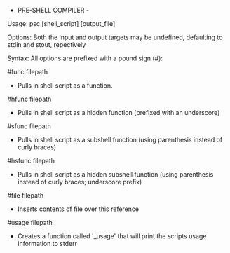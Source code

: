  - PRE-SHELL COMPILER -

Usage: psc [shell_script] [output_file]

Options:
  Both the input and output targets may be undefined,
   defaulting to stdin and stout, repectively

Syntax:
  All options are prefixed with a pound sign (#):

  #func filepath
  - Pulls in shell script as a function.

  #hfunc filepath
  - Pulls in shell script as a hidden function
    (prefixed with an underscore)

  #sfunc filepath
  - Pulls in shell script as a subshell function
    (using parenthesis instead of curly braces)

  #hsfunc filepath
  - Pulls in shell script as a hidden subshell function
    (using parenthesis instead of curly braces; underscore prefix)

  #file filepath
  - Inserts contents of file over this reference

  #usage filepath
  - Creates a function called '_usage' that will print
    the scripts usage information to stderr
